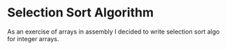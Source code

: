 # Selection Sort Algorithm
As an exercise of arrays in assembly I decided to write selection sort algo for integer arrays.
